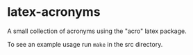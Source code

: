 # latex-acronyms

A small collection of acronyms using the "acro" latex package.

To see an example usage run `make` in the src directory.